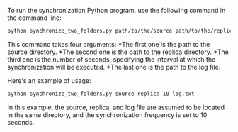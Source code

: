 To run the synchronization Python program, use the following command in the command line:

```bash
python synchronize_two_folders.py path/to/the/source path/to/the/replica 10 path/to/the/log
```
This command takes four arguments:
*The first one is the path to the source directory.
*The second one is the path to the replica directory.
*The third one is the number of seconds, specifying the interval at which the synchronization will be executed.
*The last one is the path to the log file.

Here's an example of usage:
```bash
python synchronize_two_folders.py source replica 10 log.txt
```
In this example, the source, replica, and log file are assumed to be located in the same directory, 
and the synchronization frequency is set to 10 seconds.
